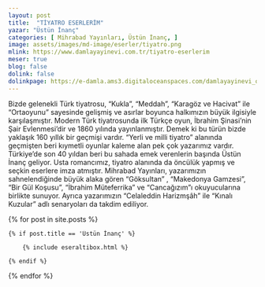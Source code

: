 ```yaml
---
layout: post
title:  "TİYATRO ESERLERİM"
yazar: "Üstün İnanç"
categories: [ Mihrabad Yayınları, Üstün İnanç, ]
image: assets/images/md-image/eserler/tiyatro.png
mlink: https://www.damlayayinevi.com.tr/tiyatro-eserlerim
meser: true
blog: false
dolink: false
dolinkpage: https://e-damla.ams3.digitaloceanspaces.com/damlayayinevi_ornek_sayfalar/9786056846298/index.html
---
```


Bizde gelenekli Türk tiyatrosu, “Kukla”, “Meddah”, “Karagöz ve Hacivat” ile “Ortaoyunu” sayesinde gelişmiş ve asırlar boyunca halkımızın büyük ilgisiyle karşılaşmıştır. Modern Türk tiyatrosunda ilk Türkçe oyun, İbrahim Şinasi’nin Şair Evlenmesi’dir ve 1860 yılında yayınlanmıştır. Demek ki bu türün bizde yaklaşık 160 yıllık bir geçmişi vardır. “Yerli ve milli tiyatro” alanında geçmişten beri kıymetli oyunlar kaleme alan pek çok yazarımız vardır. Türkiye’de son 40 yıldan beri bu sahada emek verenlerin başında Üstün İnanç geliyor. Usta romancımız, tiyatro alanında da öncülük yapmış ve seçkin eserlere imza atmıştır. Mihrabad Yayınları, yazarımızın sahnelendiğinde büyük alaka gören “Göksultan” , “Makedonya Gamzesi”, “Bir Gül Koşusu”, “İbrahim Müteferrika” ve “Cancağızım”ı okuyucularına birlikte sunuyor. Ayrıca yazarımızın “Celaleddin Harizmşâh” ile “Kınalı Kuzular” adlı senaryoları da takdim ediliyor.

<div class="row">

{% for post in site.posts %}

    {% if post.title == 'Üstün İnanç' %}

        {% include eseraltibox.html %}

    {% endif %}

{% endfor %}
</div>